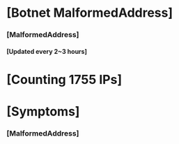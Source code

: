 # [Botnet MalformedAddress]
### [MalformedAddress]
#### [Updated every 2~3 hours]

# [Counting 1755 IPs]

# [Symptoms] 
###   [MalformedAddress]
